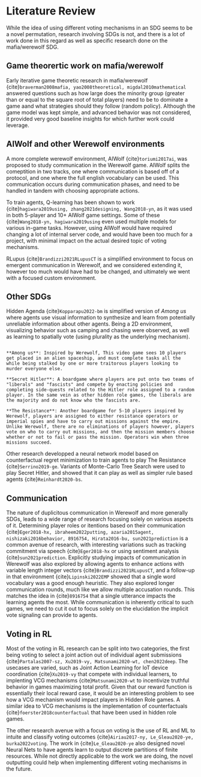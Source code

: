 # Literature Review

While the idea of using different voting mechanisms in an SDG seems to be a novel permutation, research involving SDGs is not, and there is a lot of work done in this regard as well as specific research done on the mafia/werewolf SDG. 


## Game theorertic work on mafia/werewolf

Early iterative game theoretic research in mafia/werewolf {cite}`braverman2008mafia, yao2008theoretical, migdal2010mathematical` answered questions such as how large does the minority group (greater than or equal to the square root of total players) need to be to dominate a game aand what strategies should they follow (random policy). Although the game model was kept simple, and advanced behavior was not considered, it provided very good baseline insights for which further work could leverage. 

## AIWolf and other Werewolf environments

A more complete werewolf environment, AIWolf {cite}`toriumi2017ai`, was proposed to study communication in the Werewolf game. AIWolf splits the comeptition in two tracks, one where communication is based off of a protocol, and one where the full english vocabulary can be used. This communication occurs during communication phases, and need to be handled in tandem with choosing appropriate actions.

To train agents, Q-learning has been shown to work {cite}`hagiwara2019using, zhang2021designing, Wang2018-yn`, as it was used in both 5-player and 10+ AIWolf game settings. Some of these {cite}`Wang2018-yn, hagiwara2019using` even used multiple models for various in-game tasks. However, using AIWolf would have required changing a lot of internal server code, and would have been too much for a project, with minimal impact on the actual desired topic of voting mechanisms. 

RLupus {cite}`Brandizzi2021RLupusCT` is a simplified environment to focus on emergent communication in Werewolf, and we considered extending it, however too much would have had to be changed, and ultimately we went with a focused custom environment.

## Other SDGs

Hidden Agenda {cite}`Kopparapu2022-bm` is simplified version of _Among us_ where agents use visual information to synthesize and learn from potentially unreliable information about other agents. Being a 2D environment, visualizing behavior such as camping and chasing were observed, as well as learning to spatially vote (using plurality as the underlying mechanism).

```{admonition} Descriptions of other mentioned SDGs

**Among us**: Inspired by Werewolf, This video game sees 10 players get placed in an alien spaceship, and must complete tasks all the while being stalked by one or more traitorous players looking to murder everyone else.

**Secret Hitler**: A boardgame where players are put onto two teams of "liberals" and "fascists" and compete by enacting policies and completing side-quests related to the Hitler role assigned to a random player. In the same vein as other hidden role games, the liberals are the majority and do not know who the fascists are.

**The Resistance**: Another boardgame for 5-10 players inspired by Werewolf, players are assigned to either resistance operators or imperial spies and have to carry out missions against the empire. Unlike Werewolf, there are no eliminations of players however, players vote on who to carry out missions, and then the mission members choose whether or not to fail or pass the mission. Operators win when three missions succeed.
```

Other research developped a neural network model based on counterfactual regret minimization to train agents to play The Resistance {cite}`Serrino2019-ge`. Variants of Monte-Carlo Tree Search were used to play Secret Hitler, and showed that it can play as well as simpler rule based agents {cite}`Reinhardt2020-bs`.


## Communication

The nature of duplicitous communication in Werewolf and more generally SDGs, leads to a wide range of research focusing solely on various aspects of it. Determining player roles or itentions based on their communication {cite}`Eger2018-hx, ibraheem2022putting, azaria2015agent, nishizaki2016behavior, 8916754, Hirata2016-bu, sun2021prediction` is a common avenue of research, with interesting variations such as tracking commitment via speech {cite}`Eger2018-hx` or using sentiment analysis {cite}`sun2021prediction`. Explicitly studying impacts of communication in Werewolf was also explored by allowing agents to enhance actions with variable length integer vectors {cite}`Brandizzi2021RLupusCT`, and a follow-up in that environment {cite}`Lipinski2022EMP` showed that a single word vocabulary was a good enough heuristic. They also explored longer communication rounds, much like we allow multiple accusation rounds. This matches the idea in {cite}`8916754` that a single utterance impacts the learning agents the most.
While communication is inherently critical to such games, we need to cut it out to focus solely on the elucidation the implicit vote signaling can provide to agents. 

## Voting in RL

Most of the voting in RL research can be split into two categories, the first being voting to select a joint action out of individual agent submissions {cite}`Partalas2007-sz, Xu2019-vy, Matsunami2020-wt, chen2022deep`. The usecases are varied, such as Joint Action Learning for IoT device coordination {cite}`Xu2019-vy` that compete with individual learners, to implenting VCG mechanisms {cite}`Matsunami2020-wt` to incentivize truthful behavior in games maximizing total profit. Given that our reward function is essentially their local reward case, it would be an interesting problem to see how a VCG mechanism would impact players in Hidden Role games. A similar idea to VCG mechanisms is the implementation of counterfactuals {cite}`foerster2018counterfactual` that have been used in hidden role games.


The other research avenue with a focus on voting is the use of RL and ML to intuite and classify voting outcomes {cite}`Airiau2017-ny, Le_Gleau2020-ye, burka2022voting`. The work in {cite}`Le_Gleau2020-ye` also designed novel Neural Nets to have agents learn to output discrete partitions of finite resources. While not directly applicable to the work we are doing, the novel outputting could help when implementing different voting mechanisms in the future. 




